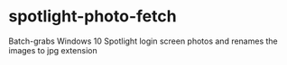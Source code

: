# spotlight-photo-fetch
Batch-grabs Windows 10 Spotlight login screen photos and renames the images to jpg extension
